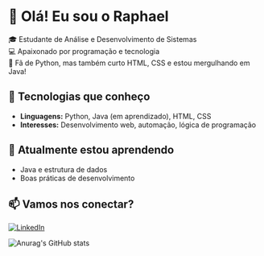 # 👋 Olá! Eu sou o Raphael

🎓 Estudante de Análise e Desenvolvimento de Sistemas  
💻 Apaixonado por programação e tecnologia  
🐍 Fã de Python, mas também curto HTML, CSS e estou mergulhando em Java!

## 🚀 Tecnologias que conheço
- **Linguagens:** Python, Java (em aprendizado), HTML, CSS  
- **Interesses:** Desenvolvimento web, automação, lógica de programação

## 🌱 Atualmente estou aprendendo
- Java e estrutura de dados
- Boas práticas de desenvolvimento

## 📫 Vamos nos conectar?
[![LinkedIn](https://img.shields.io/badge/-LinkedIn-blue?style=flat-square&logo=linkedin)](https://www.linkedin.com/in/raphael-semede/)

![Anurag's GitHub stats](https://github-readme-stats.vercel.app/api?username=RaphaelSemede&show_icons=true&theme=radical)
